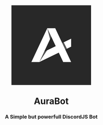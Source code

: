 <h1 align='center'>
	<p><img src='https://raw.githubusercontent.com/GuikiPT/AuraBot/main/images/logo.png'/></p>
	AuraBot
</h1>

<h3 align='center'>
  <p>A Simple but powerfull DiscordJS Bot</p>
</h3>
